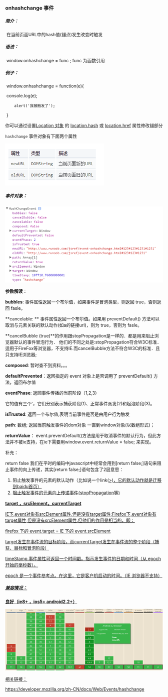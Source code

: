 ### onhashchange 事件

##### 简介：

​	在当前页面URL中的hash值(锚点)发生改变时触发

##### 语法：

​	window.onhashchange = func    ;            func 为函数引用

##### 例子：

​	window.onhashchange = function(e){

​		console.log(e);

  	 	alert('我被触发了');
​	 }

你可以通过设置[Location 对象](http://www.runoob.com/jsref/obj-location.html) 的 [location.hash](http://www.runoob.com/jsref/prop-loc-hash.html) 或 [location.href](http://www.runoob.com/jsref/prop-loc-href.html) 属性修改锚部分

`hashchange` 事件对象有下面两个属性

  ![![kk_image](file:///C:/Users/wyg/Desktop/%E6%BC%94%E7%A4%BA/12%E6%9C%8823%E6%97%A5/kk_image.png?lastModify=1482419668)](kk_image.png)

##### 事件对象：

![![hashchangEvent](file:///C:/Users/wyg/Desktop/%E6%BC%94%E7%A4%BA/12%E6%9C%8823%E6%97%A5/hashchangEvent.png?lastModify=1482419668)](hashchangEvent.png)



**参数解读**：

**bubbles**:  事件属性返回一个布尔值，如果事件是冒泡类型，则返回 true，否则返回 fasle。

**cancelable: **  事件属性返回一个布尔值。如果用 preventDefault() 方法可以取消与元素关联的默认动作(如a的链接url)，则为 true，否则为 fasle。

**cancelBubble (true)**的作用跟stopPropagation是一样的．都是用来阻止浏览器默认的事件冒泡行为．
他们的不同之处是:stopPropagation符合W3C标准．适用于FireFox等浏览器，不支持IE.而cancelBubble方法不符合W3C的标准．且只支持IE浏览器;

**composed**: 暂时查不到资料。。。

**defaultPrevented**：返回指定的 event 对象上是否调用了 preventDefault() 方法，返回布尔值

**eventPhase**: 返回事件传播的当前阶段（1,2,3） 

它的值有三个'，它们分别表示捕获阶段(1)、正常事件派发(2)和起泡阶段(3)。



**isTrusted**:  返回一个布尔值,表明当前事件是否是由用户行为触发

**path**:  数组; 返回当前触发事件的dom对象 一直到window对象(以数组形式)；

**returnValue**： event.preventDefault()方法是用于取消事件的默认行为，但此方法并不被ie支持，在ie下需要用window.event.returnValue = false; 来实现。

补充：

return false  我们在平时的编码中javascript中经常会用到[return false;]语句来阻止事件的向上传递，其实[return false;]语句包含了2层意思：

1. 阻止触发事件的元素的默认动作（比如说一个link(<a href="[http://www/baidu.com">>)，它的默认动作就是迁移到baidu首页）
2. 阻止触发事件的元素向上传递事件(stopPropagation等)

**target ，srcElement，currentTarget** 

IE下,event对象有srcElement属性,但是没有target属性;Firefox下,event对象有target属性,但是没有srcElement属性.但他们的作用是相当的，即：

firefox 下的 event.target = IE 下的 event.srcElement

target发生在事件流的目标阶段，而currentTarget发生在事件流的整个阶段（捕获、目标和冒泡阶段）



timeStamp 事件属性可返回一个时间戳。指示发生事件的日期和时间（从 epoch 开始的毫秒数）。

epoch 是一个事件参考点。在这里，它是客户机启动的时间。（IE 浏览器不支持）



##### 兼容情况：

**良好（ie8+ ，ios5+ android2.2+）**

 ![caniuse-hashchange](caniuse-hashchange.png)





相关链接：

https://developer.mozilla.org/zh-CN/docs/Web/Events/hashchange

















